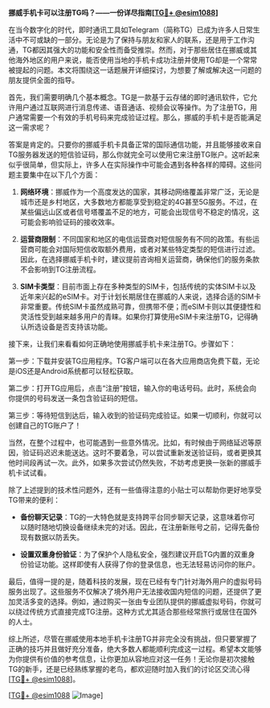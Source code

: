 **挪威手机卡可以注册TG吗？——一份详尽指南[[TG💪+ @esim1088](https://t.me/s/esim1088)]**

在当今数字化的时代，即时通讯工具如Telegram（简称TG）已成为许多人日常生活中不可或缺的一部分。无论是为了保持与朋友和家人的联系，还是用于工作沟通，TG都因其强大的功能和安全性而备受推崇。然而，对于那些居住在挪威或其他海外地区的用户来说，能否使用当地的手机卡成功注册并使用TG却是一个常常被提起的问题。本文将围绕这一话题展开详细探讨，为想要了解或解决这一问题的朋友提供全面的指导。

首先，我们需要明确几个基本概念。TG是一款基于云存储的即时通讯软件，它允许用户通过互联网进行消息传递、语音通话、视频会议等操作。为了注册TG，用户通常需要一个有效的手机号码来完成验证过程。那么，挪威的手机卡是否能满足这一需求呢？

答案是肯定的。只要你的挪威手机卡具备正常的国际通信功能，并且能够接收来自TG服务器发送的短信验证码，那么你就完全可以使用它来注册TG账户。这听起来似乎很简单，但实际上，许多人在实际操作中可能会遇到各种各样的障碍。这些问题主要集中在以下几个方面：

1. **网络环境**：挪威作为一个高度发达的国家，其移动网络覆盖非常广泛，无论是城市还是乡村地区，大多数地方都能享受到稳定的4G甚至5G服务。不过，在某些偏远山区或者信号塔覆盖不足的地方，可能会出现信号不稳定的情况，这可能会影响验证码的接收效率。

2. **运营商限制**：不同国家和地区的电信运营商对短信服务有不同的政策。有些运营商可能会对国际短信收取额外费用，或者对某些特定类型的短信进行过滤。因此，在选择挪威手机卡时，建议提前咨询相关运营商，确保他们的服务条款不会影响到TG注册流程。

3. **SIM卡类型**：目前市面上存在多种类型的SIM卡，包括传统的实体SIM卡以及近年来兴起的eSIM卡。对于计划长期居住在挪威的人来说，选择合适的SIM卡非常重要。传统SIM卡虽然成熟可靠，但携带不便；而eSIM卡则以其便捷性和灵活性受到越来越多用户的青睐。如果你打算使用eSIM卡来注册TG，记得确认所选设备是否支持该功能。

接下来，让我们来看看如何正确地使用挪威手机卡来注册TG。步骤如下：

第一步：下载并安装TG应用程序。TG客户端可以在各大应用商店免费下载，无论是iOS还是Android系统都可以轻松获取。

第二步：打开TG应用后，点击“注册”按钮，输入你的电话号码。此时，系统会向你提供的号码发送一条包含验证码的短信。

第三步：等待短信到达后，输入收到的验证码完成验证。如果一切顺利，你就可以创建自己的TG账户了！

当然，在整个过程中，也可能遇到一些意外情况。比如，有时候由于网络延迟等原因，验证码迟迟未能送达。这时不要着急，可以尝试重新发送验证码，或者更换其他时间段再试一次。此外，如果多次尝试仍然失败，不妨考虑更换一张新的挪威手机卡试试看。

除了上述提到的技术性问题外，还有一些值得注意的小贴士可以帮助你更好地享受TG带来的便利：

- **备份聊天记录**：TG的一大特色就是支持跨平台同步聊天记录，这意味着你可以随时随地切换设备继续未完的对话。因此，在注册新账号之前，记得先备份现有数据以防丢失。
  
- **设置双重身份验证**：为了保护个人隐私安全，强烈建议开启TG内置的双重身份验证功能。这样即使有人获得了你的登录信息，也无法轻易访问你的账户。

最后，值得一提的是，随着科技的发展，现在已经有专门针对海外用户的虚拟号码服务出现了。这些服务不仅解决了境外用户无法接收国内短信的问题，还提供了更加灵活多变的选择。例如，通过购买一张由专业团队提供的挪威虚拟号码，你就可以绕过传统方式直接完成TG注册。这种方式尤其适合那些经常旅行或居住在国外的人士。

综上所述，尽管在挪威使用本地手机卡注册TG并非完全没有挑战，但只要掌握了正确的技巧并且做好充分准备，绝大多数人都能顺利完成这一过程。希望本文能够为你提供有价值的参考信息，让你更加从容地应对这一任务！无论你是初次接触TG的新手，还是已经熟练掌握的老鸟，都欢迎随时加入我们的讨论区交流心得[[TG💪+ @esim1088](https://t.me/s/esim1088)]。

[[TG💪+ @esim1088](https://t.me/s/esim1088) ![Image](https://i.postimg.cc/4NQfJmqS/Snipaste-2025-05-13-00-14-12.png)]